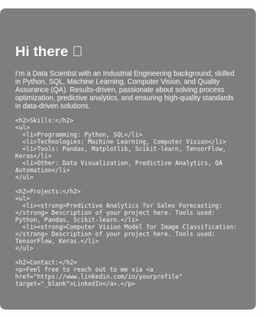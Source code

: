 
<!DOCTYPE html>
<html lang="en">
<head>
  <meta charset="UTF-8">
  <meta name="viewport" content="width=device-width, initial-scale=1.0">
  <style>
    body {
      background-image: url('https://images.unsplash.com/photo-1526374965328-7f61d4dc18c5?q=80&w=2070&auto=format&fit=crop&ixlib=rb-4.0.3&ixid=M3wxMjA3fDB8MHxwaG90by1wYWdlfHx8fGVufDB8fHx8fA%3D%3D');
      background-size: cover;
      background-position: center;
      background-repeat: no-repeat;
      color: white; /* Color de texto para contraste */
      font-family: Arial, sans-serif; /* Fuente para el texto */
      margin: 0;
      padding: 0;
      height: 100vh;
    }
    .content {
      padding: 30px;
      background-color: rgba(0, 0, 0, 0.5); /* Fondo semi-transparente para el contenido */
      border-radius: 10px;
      max-width: 800px;
      margin: 0 auto;
      position: relative;
      top: 50%;
      transform: translateY(-50%);
    }
    h1, h2 {
      color: #fff;
    }
    a {
      color: #FFD700; /* Color dorado para enlaces */
    }
  </style>
</head>
<body>
  <div class="content">
    <h1>Hi there 👋</h1>
    <p>I’m a Data Scientist with an Industrial Engineering background, skilled in Python, SQL, Machine Learning, Computer Vision, and Quality Assurance (QA). Results-driven, passionate about solving process optimization, predictive analytics, and ensuring high-quality standards in data-driven solutions.</p>

    <h2>Skills:</h2>
    <ul>
      <li>Programming: Python, SQL</li>
      <li>Technologies: Machine Learning, Computer Vision</li>
      <li>Tools: Pandas, Matplotlib, Scikit-learn, TensorFlow, Keras</li>
      <li>Other: Data Visualization, Predictive Analytics, QA Automation</li>
    </ul>

    <h2>Projects:</h2>
    <ul>
      <li><strong>Predictive Analytics for Sales Forecasting:</strong> Description of your project here. Tools used: Python, Pandas, Scikit-learn.</li>
      <li><strong>Computer Vision Model for Image Classification:</strong> Description of your project here. Tools used: TensorFlow, Keras.</li>
    </ul>

    <h2>Contact:</h2>
    <p>Feel free to reach out to me via <a href="https://www.linkedin.com/in/yourprofile" target="_blank">LinkedIn</a>.</p>
  </div>
</body>
</html>
